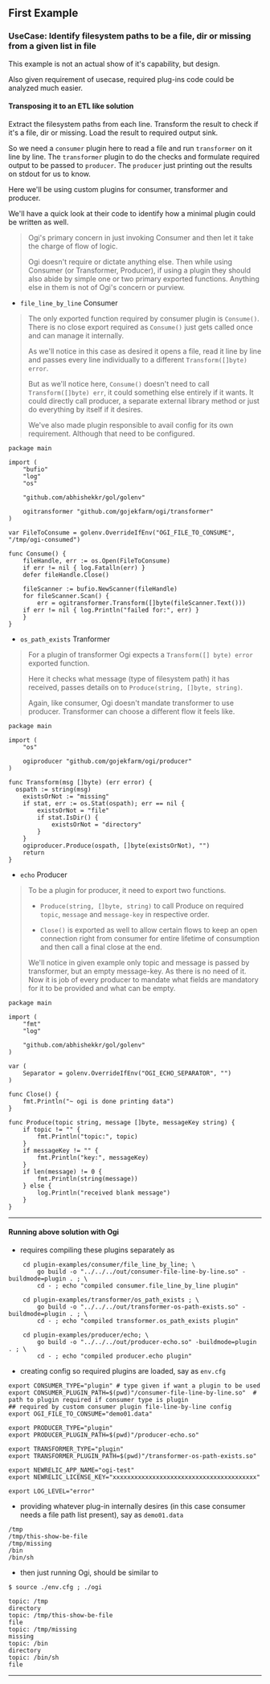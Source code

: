 
## First Example

### UseCase: Identify filesystem paths to be a file, dir or missing from a given list in file

This example is not an actual show of it's capability, but design.

Also given requirement of usecase, required plug-ins code could be analyzed much easier.

#### Transposing it to an ETL like solution

Extract the filesystem paths from each line.
Transform the result to check if it's a file, dir or missing.
Load the result to required output sink.

So we need a `consumer` plugin here to read a file and run `transformer` on it line by line.
The `transformer` plugin to do the checks and formulate required output to be passed to `producer`.
The `producer` just printing out the results on stdout for us to know.

Here we'll be using custom plugins for consumer, transformer and producer.

We'll have a quick look at their code to identify how a minimal plugin could be written as well.

> Ogi's primary concern in just invoking Consumer and then let it take the charge of flow of logic.
>
> Ogi doesn't require or dictate anything else. Then while using Consumer (or Transformer, Producer), if using a plugin they should also abide by simple one or two primary exported functions. Anything else in them is not of Ogi's concern or purview.

* `file_line_by_line` Consumer

> The only exported function required by consumer plugin is `Consume()`. There is no close export required as `Consume()` just gets called once and can manage it internally.
>
> As we'll notice in this case as desired it opens a file, read it line by line and passes every line individually to a different `Transform([]byte) error`.
>
> But as we'll notice here, `Consume()` doesn't need to call `Transform([]byte) err`, it could something else entirely if it wants. It could directly call producer, a separate external library method or just do everything by itself if it desires.
>
> We've also made plugin responsible to avail config for its own requirement. Although that need to be configured.

```
package main

import (
	"bufio"
	"log"
	"os"

	"github.com/abhishekkr/gol/golenv"

	ogitransformer "github.com/gojekfarm/ogi/transformer"
)

var FileToConsume = golenv.OverrideIfEnv("OGI_FILE_TO_CONSUME", "/tmp/ogi-consumed")

func Consume() {
	fileHandle, err := os.Open(FileToConsume)
	if err != nil { log.Fatalln(err) }
	defer fileHandle.Close()

	fileScanner := bufio.NewScanner(fileHandle)
	for fileScanner.Scan() {
		err = ogitransformer.Transform([]byte(fileScanner.Text()))
    if err != nil { log.Println("failed for:", err) }
	}
}
```

* `os_path_exists` Tranformer

> For a plugin of transformer Ogi expects a `Transform([] byte) error` exported function.
>
> Here it checks what message (type of filesystem path) it has received, passes details on to `Produce(string, []byte, string)`.
>
> Again, like consumer, Ogi doesn't mandate transformer to use producer. Transformer can choose a different flow it feels like.

```
package main

import (
	"os"

	ogiproducer "github.com/gojekfarm/ogi/producer"
)

func Transform(msg []byte) (err error) {
  ospath := string(msg)
	existsOrNot := "missing"
	if stat, err := os.Stat(ospath); err == nil {
		existsOrNot = "file"
		if stat.IsDir() {
			existsOrNot = "directory"
		}
	}
	ogiproducer.Produce(ospath, []byte(existsOrNot), "")
	return
}
```

* `echo` Producer

> To be a plugin for producer, it need to export two functions.
>
> * `Produce(string, []byte, string)` to call Produce on required `topic`, `message` and `message-key` in respective order.
>
> * `Close()` is exported as well to allow certain flows to keep an open connection right from consumer for entire lifetime of consumption and then call a final close at the end.
>
> We'll notice in given example only topic and message is passed by transformer, but an empty message-key. As there is no need of it.
> Now it is job of every producer to mandate what fields are mandatory for it to be provided and what can be empty.

```
package main

import (
	"fmt"
	"log"

	"github.com/abhishekkr/gol/golenv"
)

var (
	Separator = golenv.OverrideIfEnv("OGI_ECHO_SEPARATOR", "")
)

func Close() {
	fmt.Println("~ ogi is done printing data")
}

func Produce(topic string, message []byte, messageKey string) {
	if topic != "" {
		fmt.Println("topic:", topic)
	}
	if messageKey != "" {
		fmt.Println("key:", messageKey)
	}
	if len(message) != 0 {
		fmt.Println(string(message))
	} else {
		log.Println("received blank message")
	}
}
```

---

#### Running above solution with Ogi

* requires compiling these plugins separately as

```
	cd plugin-examples/consumer/file_line_by_line; \
		go build -o "../../../out/consumer-file-line-by-line.so" -buildmode=plugin . ; \
		cd - ; echo "compiled consumer.file_line_by_line plugin"

	cd plugin-examples/transformer/os_path_exists ; \
		go build -o "../../../out/transformer-os-path-exists.so" -buildmode=plugin . ; \
		cd - ; echo "compiled transformer.os_path_exists plugin"

	cd plugin-examples/producer/echo; \
		go build -o "../../../out/producer-echo.so" -buildmode=plugin . ; \
		cd - ; echo "compiled producer.echo plugin"
```

* creating config so required plugins are loaded, say as `env.cfg`

```
export CONSUMER_TYPE="plugin" # type given if want a plugin to be used
export CONSUMER_PLUGIN_PATH=$(pwd)"/consumer-file-line-by-line.so"  # path to plugin required if consumer type is plugin
## required by custom consumer plugin file-line-by-line config
export OGI_FILE_TO_CONSUME="demo01.data"

export PRODUCER_TYPE="plugin"
export PRODUCER_PLUGIN_PATH=$(pwd)"/producer-echo.so"

export TRANSFORMER_TYPE="plugin"
export TRANSFORMER_PLUGIN_PATH=$(pwd)"/transformer-os-path-exists.so"

export NEWRELIC_APP_NAME="ogi-test"
export NEWRELIC_LICENSE_KEY="xxxxxxxxxxxxxxxxxxxxxxxxxxxxxxxxxxxxxxxx"

export LOG_LEVEL="error"
```

* providing whatever plug-in internally desires (in this case consumer needs a file path list present), say as `demo01.data`

```
/tmp
/tmp/this-show-be-file
/tmp/missing
/bin
/bin/sh
```

* then just running Ogi, should be similar to

```
$ source ./env.cfg ; ./ogi

topic: /tmp
directory
topic: /tmp/this-show-be-file
file
topic: /tmp/missing
missing
topic: /bin
directory
topic: /bin/sh
file
```

---
